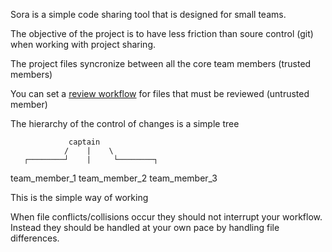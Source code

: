 Sora is a simple code sharing tool that is designed for small teams.

The objective of the project is to have less friction than soure control (git) when working with project sharing.

The project files syncronize between all the core team members (trusted members)

You can set a [review workflow](reviewable_team_member_workflow.md) for files that must be reviewed (untrusted member)

The hierarchy of the control of changes is a simple tree 

                 captain
                /    |    \
       ┌────────┘    |     └────────┐
team_member_1   team_member_2   team_member_3


This is the simple way of working

When file conflicts/collisions occur they should not interrupt your workflow.
Instead they should be handled at your own pace by handling file differences.




